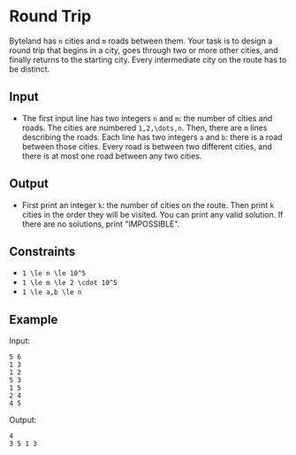 # Round Trip 

Byteland has ```n``` cities and ```m``` roads between them. Your task is to design a round trip that begins in a city, goes through two or more other cities, and finally returns to the starting city. Every intermediate city on the route has to be distinct.
## Input
- The first input line has two integers ```n``` and ```m```: the number of cities and roads. The cities are numbered ```1,2,\dots,n```.
Then, there are ```m``` lines describing the roads. Each line has two integers ```a``` and ```b```: there is a road between those cities.
Every road is between two different cities, and there is at most one road between any two cities.
## Output
- First print an integer ```k```: the number of cities on the route. Then print ```k``` cities in the order they will be visited. You can print any valid solution.
If there are no solutions, print "IMPOSSIBLE".
## Constraints

- ```1 \le n \le 10^5```
- ```1 \le m \le 2 \cdot 10^5```
- ```1 \le a,b \le n```

## Example
Input:
```
5 6
1 3
1 2
5 3
1 5
2 4
4 5
```

Output:
```
4
3 5 1 3
```
